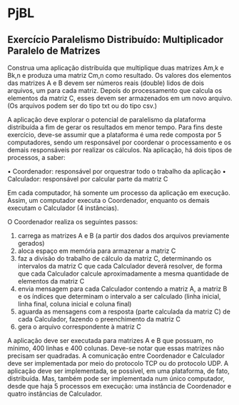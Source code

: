 # PjBL

## Exercício Paralelismo Distribuído: Multiplicador Paralelo de Matrizes

Construa uma aplicação distribuída que multiplique duas matrizes Am,k e Bk,n e
produza uma matriz Cm,n como resultado. Os valores dos elementos das matrizes
A e B devem ser números reais (double) lidos de dois arquivos, um para cada
matriz. Depois do processamento que calcula os elementos da matriz C, esses
devem ser armazenados em um novo arquivo. (Os arquivos podem ser do tipo
txt ou do tipo csv.)

A aplicação deve explorar o potencial de paralelismo da plataforma distribuída a
fim de gerar os resultados em menor tempo. Para fins deste exercício, deve-se
assumir que a plataforma é uma rede composta por 5 computadores, sendo um
responsável por coordenar o processamento e os demais responsáveis por
realizar os cálculos. Na aplicação, há dois tipos de processos, a saber:

  • Coordenador: responsável por orquestrar todo o trabalho da aplicação
  • Calculador: responsável por calcular parte da matriz C
  
Em cada computador, há somente um processo da aplicação em execução.
Assim, um computador executa o Coordenador, enquanto os demais executam
o Calculador (4 instâncias).

O Coordenador realiza os seguintes passos:

1. carrega as matrizes A e B (a partir dos dados dos arquivos
previamente gerados)
2. aloca espaço em memória para armazenar a matriz C
3. faz a divisão do trabalho de cálculo da matriz C, determinando os
intervalos da matriz C que cada Calculador deverá resolver, de
forma que cada Calculador calcule aproximadamente a mesma
quantidade de elementos da matriz C
4. envia mensagem para cada Calculador contendo a matriz A, a matriz
B e os índices que determinam o intervalo a ser calculado (linha
inicial, linha final, coluna inicial e coluna final)
5. aguarda as mensagens com a resposta (parte calculada da matriz C)
de cada Calculador, fazendo o preenchimento da matriz C
6. gera o arquivo correspondente à matriz C

A aplicação deve ser executada para matrizes A e B que possuam, no mínimo,
400 linhas e 400 colunas. Deve-se notar que essas matrizes não precisam ser
quadradas.
A comunicação entre Coordenador e Calculador deve ser implementada por
meio do protocolo TCP ou do protocolo UDP.
A aplicação deve ser implementada, se possível, em uma plataforma, de fato,
distribuída. Mas, também pode ser implementada num único computador, desde
que haja 5 processos em execução: uma instância de Coordenador e quatro
instâncias de Calculador.

